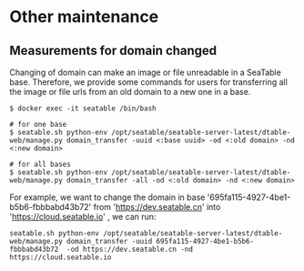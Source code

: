 # Other maintenance

## Measurements for domain changed

Changing of domain can make an image or file unreadable in a SeaTable base.  Therefore, we provide some commands for users for transferring all the image or file urls from an old domain to a new one in a base.

```
$ docker exec -it seatable /bin/bash

# for one base
$ seatable.sh python-env /opt/seatable/seatable-server-latest/dtable-web/manage.py domain_transfer -uuid <:base uuid> -od <:old domain> -nd <:new domain>

# for all bases
$ seatable.sh python-env /opt/seatable/seatable-server-latest/dtable-web/manage.py domain_transfer -all -od <:old domain> -nd <:new domain>
```

For example, we want to change the domain in base '695fa115-4927-4be1-b5b6-fbbbabd43b72' from 'https://dev.seatable.cn' into 'https://cloud.seatable.io' , we can run:  

~~~
seatable.sh python-env /opt/seatable/seatable-server-latest/dtable-web/manage.py domain_transfer -uuid 695fa115-4927-4be1-b5b6-fbbbabd43b72  -od https://dev.seatable.cn -nd https://cloud.seatable.io
~~~

